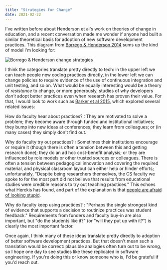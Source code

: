 ```yaml
---
title: "Strategies for Change"
date: 2021-02-22
---
```


I've written before
about Henderson et al's work on theories of change in education,
and a recent conversation made me wonder if anyone had built a similar theoretical basis
for adoption of new software development practices.
This diagram from [Borrego & Henderson 2014](https://onlinelibrary.wiley.com/doi/abs/10.1002/jee.20040)
sums up the kind of model I'm looking for:

<img src="@root/files/2021/borrego-henderson-change-strategies.svg" alt="Borrego & Henderson change strategies" class="centered">

I think the categories translate pretty directly to tech:
in the upper left we can teach people new coding practices directly,
in the lower left we can change policies to require evidence of the use of continuous integration and unit testing,
and so on.
What would be equally interesting would be a theory of *resistance* to change,
or more generously,
studies of why developers *don't* adopt better practices
even when research has proven their value.
For that,
I would look to work such as [Barker et al 2015](https://dl.acm.org/doi/10.1145/2676723.2677282),
which explored several related issues:

How do faculty hear about practices?
:   They are motivated to solve a problem;
    they become aware through funded and institutional initiatives;
    they bump into new ideas at conferences;
    they learn from colleagues;
    or (in many cases) they simply don't find out.

Why do faculty try out practices?
:   Sometimes their institutions encourage or require it
    (though there is often a tension between this and getting research done);
    they do an ad hoc cost-benefit analysis;
    or they are influenced by role models or other trusted sources or colleagues.
    There is often a tension between pedagogical innovation and covering the required material,
    and physical classroom layout can either help or hinder efforts;
    unfortunately,
    "Despite being researchers themselves,
    the CS faculty we spoke to for the most part did not believe
    that results from educational studies were credible reasons to try out teaching practices."
    This echoes what Herckis has found,
    and part of the explanation is that
    [people are afraid of looking stupid](https://www.insidehighered.com/news/2017/07/06/anthropologist-studies-why-professors-dont-adopt-innovative-teaching-methods).

Why do faculty keep using practices?
:   "Perhaps the single strongest kind of evidence that supports a decision to routinize practices was student feedback."
    Requirements from funders and faculty buy-in are also important,
    but "do the students like it?" (or "will they put up with it?") is clearly the most important factor.

Once again,
I think many of these ideas translate pretty directly to adoption of better software development practices.
But that doesn't mean such a translation would be correct:
plausible analogies often turn out to be wrong,
so I hope one day to see studies like these replicated in software engineering.
If you're doing this or know someone who is,
I'd be grateful if you'd reach out.
